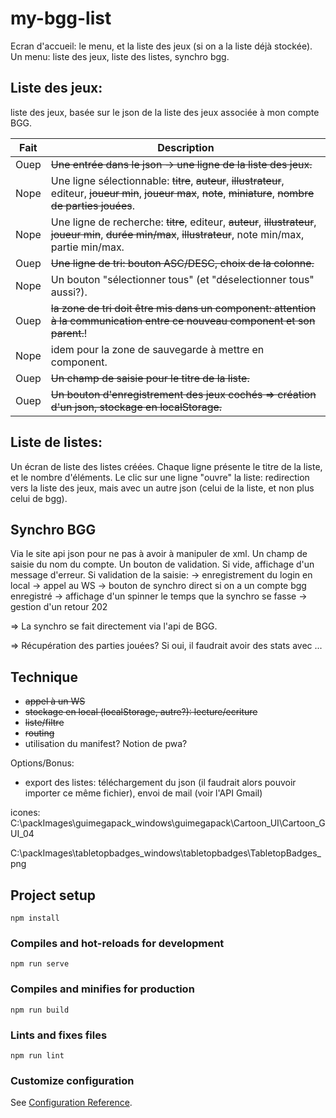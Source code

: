 # my-bgg-list

Ecran d'accueil: le menu, et la liste des jeux (si on a la liste déjà stockée).
Un menu: liste des jeux, liste des listes, synchro bgg.

## Liste des jeux:

liste des jeux, basée sur le json de la liste des jeux associée à mon compte BGG.

| Fait | Description                                                                                                                                                        |
| ---- | ------------------------------------------------------------------------------------------------------------------------------------------------------------------ |
| Ouep | ~~Une entrée dans le json -> une ligne de la liste des jeux.~~                                                                                                     |
| Nope | Une ligne sélectionnable: ~~titre~~, ~~auteur~~, ~~illustrateur~~, editeur, ~~joueur min~~, ~~joueur max~~, ~~note~~, ~~miniature~~, ~~nombre de parties jouées~~. |
| Nope | Une ligne de recherche: ~~titre~~, editeur, ~~auteur~~, ~~illustrateur~~, ~~joueur min~~, ~~durée min/max~~, ~~illustrateur~~, note min/max, partie min/max.       |
| Ouep | ~~Une ligne de tri: bouton ASC/DESC, choix de la colonne.~~                                                                                                        |
| Nope | Un bouton "sélectionner tous" (et "déselectionner tous" aussi?).                                                                                                   |
| Ouep | ~~la zone de tri doit être mis dans un component: attention à la communication entre ce nouveau component et son parent.~~!                                        |
| Nope | idem pour la zone de sauvegarde à mettre en component.                                                                                                             |
| Ouep | ~~Un champ de saisie pour le titre de la liste.~~                                                                                                                  |
| Ouep | ~~Un bouton d'enregistrement des jeux cochés => création d'un json, stockage en localStorage.~~                                                                    |

## Liste de listes:

Un écran de liste des listes créées.
Chaque ligne présente le titre de la liste, et le nombre d'éléments.
Le clic sur une ligne "ouvre" la liste: redirection vers la liste des jeux, mais avec un autre json (celui de la liste, et non plus celui de bgg).

## Synchro BGG

Via le site api json pour ne pas à avoir à manipuler de xml.
Un champ de saisie du nom du compte.
Un bouton de validation. Si vide, affichage d'un message d'erreur.
Si validation de la saisie:
-> enregistrement du login en local
-> appel au WS
-> bouton de synchro direct si on a un compte bgg enregistré
-> affichage d'un spinner le temps que la synchro se fasse
-> gestion d'un retour 202

=> La synchro se fait directement via l'api de BGG.

=> Récupération des parties jouées? Si oui, il faudrait avoir des stats avec ...

## Technique

- ~~appel à un WS~~
- ~~stockage en local (localStorage, autre?): lecture/ecriture~~
- ~~liste/filtre~~
- ~~routing~~
- utilisation du manifest? Notion de pwa?

Options/Bonus:

- export des listes: téléchargement du json (il faudrait alors pouvoir importer ce même fichier), envoi de mail (voir l'API Gmail)

icones:
C:\packImages\guimegapack_windows\guimegapack\Cartoon_UI\Cartoon_GUI_04

C:\packImages\tabletopbadges_windows\tabletopbadges\TabletopBadges_png

## Project setup

```
npm install
```

### Compiles and hot-reloads for development

```
npm run serve
```

### Compiles and minifies for production

```
npm run build
```

### Lints and fixes files

```
npm run lint
```

### Customize configuration

See [Configuration Reference](https://cli.vuejs.org/config/).
